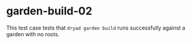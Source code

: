 
# garden-build-02

This test case tests that `dryad garden build` runs successfully against a garden with no roots.